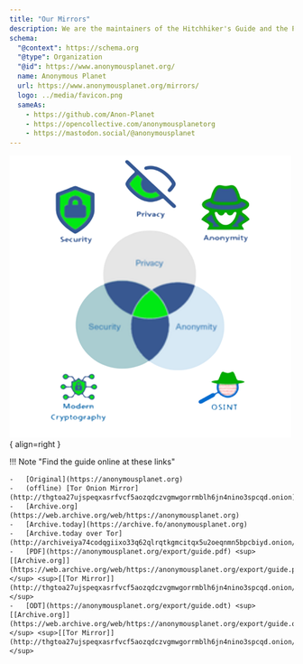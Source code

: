 ```yaml
---
title: "Our Mirrors"
description: We are the maintainers of the Hitchhiker's Guide and the PSA Matrix space.
schema:
  "@context": https://schema.org
  "@type": Organization
  "@id": https://www.anonymousplanet.org/
  name: Anonymous Planet
  url: https://www.anonymousplanet.org/mirrors/
  logo: ../media/favicon.png
  sameAs:
    - https://github.com/Anon-Planet
    - https://opencollective.com/anonymousplanetorg
    - https://mastodon.social/@anonymousplanet
---
```

![Anonymous Planet logo](../media/logo-transparent.png){ align=right }

!!! Note "Find the guide online at these links"

	-   [Original](https://anonymousplanet.org)
	-   (offline) [Tor Onion Mirror](http://thgtoa27ujspeqxasrfvcf5aozqdczvgmwgorrmblh6jn4nino3spcqd.onion)    
	-   [Archive.org](https://web.archive.org/web/https://anonymousplanet.org)
	-   [Archive.today](https://archive.fo/anonymousplanet.org)
	-   [Archive.today over Tor](http://archiveiya74codqgiixo33q62qlrqtkgmcitqx5u2oeqnmn5bpcbiyd.onion/anonymousplanet.org)
	-   [PDF](https://anonymousplanet.org/export/guide.pdf) <sup>[[Archive.org]](https://web.archive.org/web/https://anonymousplanet.org/export/guide.pdf)</sup> <sup>[[Tor Mirror]](http://thgtoa27ujspeqxasrfvcf5aozqdczvgmwgorrmblh6jn4nino3spcqd.onion/export/guide.pdf)</sup>
	-   [ODT](https://anonymousplanet.org/export/guide.odt) <sup>[[Archive.org]](https://web.archive.org/web/https://anonymousplanet.org/export/guide.odt)</sup> <sup>[[Tor Mirror]](http://thgtoa27ujspeqxasrfvcf5aozqdczvgmwgorrmblh6jn4nino3spcqd.onion/export/guide.odt)</sup>

